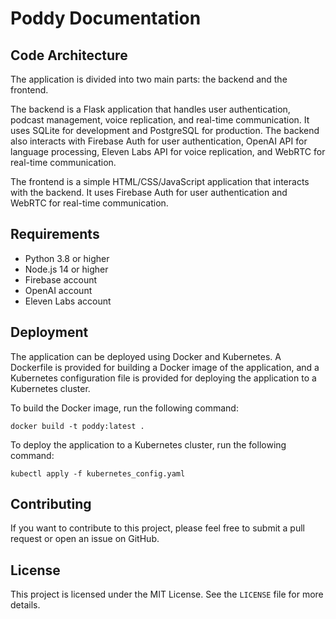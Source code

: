# Poddy Documentation

## Code Architecture

The application is divided into two main parts: the backend and the frontend.

The backend is a Flask application that handles user authentication, podcast management, voice replication, and real-time communication. It uses SQLite for development and PostgreSQL for production. The backend also interacts with Firebase Auth for user authentication, OpenAI API for language processing, Eleven Labs API for voice replication, and WebRTC for real-time communication.

The frontend is a simple HTML/CSS/JavaScript application that interacts with the backend. It uses Firebase Auth for user authentication and WebRTC for real-time communication.

## Requirements

- Python 3.8 or higher
- Node.js 14 or higher
- Firebase account
- OpenAI account
- Eleven Labs account

## Deployment

The application can be deployed using Docker and Kubernetes. A Dockerfile is provided for building a Docker image of the application, and a Kubernetes configuration file is provided for deploying the application to a Kubernetes cluster.

To build the Docker image, run the following command:

```
docker build -t poddy:latest .
```

To deploy the application to a Kubernetes cluster, run the following command:

```
kubectl apply -f kubernetes_config.yaml
```

## Contributing

If you want to contribute to this project, please feel free to submit a pull request or open an issue on GitHub.

## License

This project is licensed under the MIT License. See the `LICENSE` file for more details.